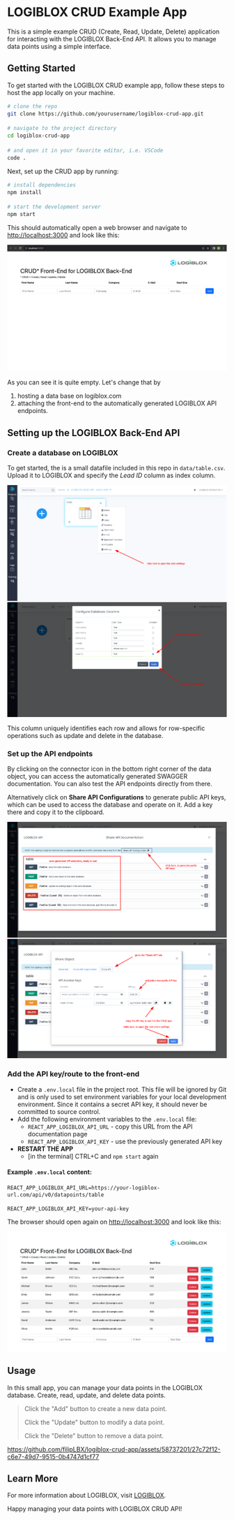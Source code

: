# LOGIBLOX CRUD Example App

This is a simple example CRUD (Create, Read, Update, Delete) application for interacting with the LOGIBLOX Back-End API. It allows you to manage data points using a simple interface.

## Getting Started

To get started with the LOGIBLOX CRUD example app, follow these steps to host the app locally on your machine.

   ```bash
   # clone the repo
   git clone https://github.com/yourusername/logiblox-crud-app.git
   
   # navigate to the project directory 
   cd logiblox-crud-app

   # and open it in your favorite editor, i.e. VSCode
   code .
   ```

Next, set up the CRUD app by running:

   ```bash
   # install dependencies
   npm install

   # start the development server
   npm start
   ```

This should automatically open a web browser and navigate to [http://localhost:3000](http://localhost:3000) and look like this:

![image](data/assets/03.png)

As you can see it is quite empty. Let's change that by

1. hosting a data base on logiblox.com
2. attaching the front-end to the automatically generated LOGIBLOX API endpoints.

## Setting up the LOGIBLOX Back-End API

### Create a database on LOGIBLOX

   To get started, the is a small datafile included in this repo in `data/table.csv`. Upload it to LOGIBLOX and specify the *Lead ID* column as index column. 

   ![image](data/assets/00.png)
   ![image](data/assets/01.png)

This column uniquely identifies each row and allows for row-specific operations such as update and delete in the database.

### Set up the API endpoints

   By clicking on the connector icon in the bottom right corner of the data object, you can access the automatically generated SWAGGER documentation. You can also test the API endpoints directly from there.

   Alternatively click on **Share API Configurations** to generate public API keys, which can be used to access the database and operate on it. Add a key there and copy it to the clipboard.  

   ![image](data/assets/05.png)
   ![image](data/assets/06.png)

### Add the API key/route to the front-end

- Create a `.env.local` file in the project root. This file will be ignored by Git and is only used to set environment variables for your local development environment. Since it contains a secret API key, it should never be committed to source control.
- Add the following environment variables to the `.env.local` file:
  - `REACT_APP_LOGIBLOX_API_URL` - copy this URL from the API documentation page
  - `REACT_APP_LOGIBLOX_API_KEY` - use the previously generated API key
- **RESTART THE APP** 
  - [in the terminal] CTRL+C and `npm start` again

#### Example `.env.local` content:

   ```plaintext
   REACT_APP_LOGIBLOX_API_URL=https://your-logiblox-url.com/api/v0/datapoints/table
   
   REACT_APP_LOGIBLOX_API_KEY=your-api-key
   ```

The browser should open again on [http://localhost:3000](http://localhost:3000) and look like this:

![image](data/assets/08.png)


## Usage

In this small app, you can manage your data points in the LOGIBLOX database.
Create, read, update, and delete data points.

> Click the "Add" button to create a new data point.
>
> Click the "Update" button to modify a data point.
>
> Click the "Delete" button to remove a data point.
>

https://github.com/filipLBX/logiblox-crud-app/assets/58737201/27c72f12-c6e7-49d7-9515-0b4747d1cf77



## Learn More

For more information about LOGIBLOX, visit [LOGIBLOX](https://logiblox.com).

Happy managing your data points with LOGIBLOX CRUD API!

